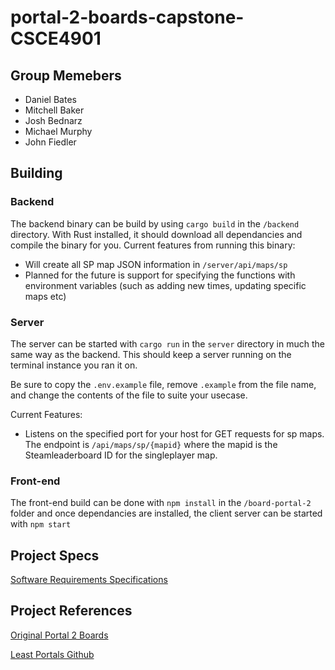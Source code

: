 # portal-2-boards-capstone-CSCE4901

## Group Memebers
* Daniel Bates
* Mitchell Baker
* Josh Bednarz
* Michael Murphy
* John Fiedler

## Building

### Backend
The backend binary can be build by using `cargo build` in the `/backend` directory. With Rust installed, it should download all dependancies and compile the binary for you.
Current features from running this binary:
* Will create all SP map JSON information in `/server/api/maps/sp`
* Planned for the future is support for specifying the functions with environment variables (such as adding new times, updating specific maps etc)

### Server
The server can be started with `cargo run` in the `server` directory in much the same way as the backend. This should keep a server running on the terminal instance you ran it on.

Be sure to copy the `.env.example` file, remove `.example` from the file name, and change the contents of the file to suite your usecase.

Current Features:
* Listens on the specified port for your host for GET requests for sp maps. The endpoint is `/api/maps/sp/{mapid}` where the mapid is the Steamleaderboard ID for the singleplayer map.

### Front-end

The front-end build can be done with `npm install` in the `/board-portal-2` folder and once dependancies are installed, the client server can be started with `npm start`

## Project Specs
[Software Requirements Specifications](https://docs.google.com/document/d/1HnGGvk6OQsIHrAGKlBZczCmHcyulmhzpf-vH-jAk1AU/edit?usp=sharing)


## Project References 
[Original Portal 2 Boards](https://github.com/iVerb1/Portal2Boards)

[Least Portals Github](https://github.com/NeKzor/lp)

